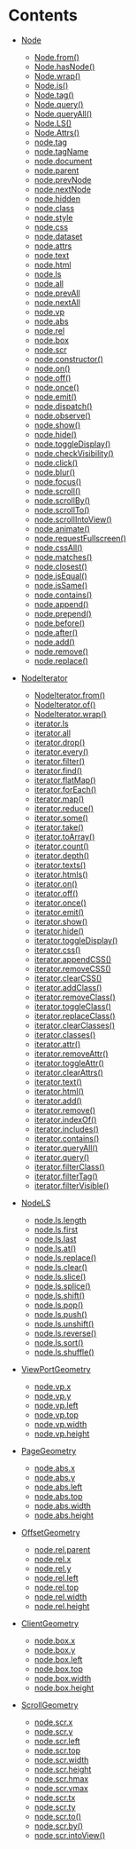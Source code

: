 
# Contents

- [Node]()
	- [Node.from()]()
	- [Node.hasNode()]()
	- [Node.wrap()]()
	- [Node.is()]()
	- [Node.tag()]()
	- [Node.query()]()
	- [Node.queryAll()]()
	- [Node.LS()]()
	- [Node.Attrs()]()
	- [node.tag]()
	- [node.tagName]()
	- [node.document]()
	- [node.parent]()
	- [node.prevNode]()
	- [node.nextNode]()
	- [node.hidden]()
	- [node.class]()
	- [node.style]()
	- [node.css]()
	- [node.dataset]()
	- [node.attrs]()
	- [node.text]()
	- [node.html]()
	- [node.ls]()
	- [node.all]()
	- [node.prevAll]()
	- [node.nextAll]()
	- [node.vp]()
	- [node.abs]()
	- [node.rel]()
	- [node.box]()
	- [node.scr]()
	- [node.constructor()]()
	- [node.on()]()
	- [node.off()]()
	- [node.once()]()
	- [node.emit()]()
	- [node.dispatch()]()
	- [node.observe()]()
	- [node.show()]()
	- [node.hide()]()
	- [node.toggleDisplay()]()
	- [node.checkVisibility()]()
	- [node.click()]()
	- [node.blur()]()
	- [node.focus()]()
	- [node.scroll()]()
	- [node.scrollBy()]()
	- [node.scrollTo()]()
	- [node.scrollIntoView()]()
	- [node.animate()]()
	- [node.requestFullscreen()]()
	- [node.cssAll()]()
	- [node.matches()]()
	- [node.closest()]()
	- [node.isEqual()]()
	- [node.isSame()]()
	- [node.contains()]()
	- [node.append()]()
	- [node.prepend()]()
	- [node.before()]()
	- [node.after()]()
	- [node.add()]()
	- [node.remove()]()
	- [node.replace()]()

- [NodeIterator]()
	- [NodeIterator.from()]()
	- [NodeIterator.of()]()
	- [NodeIterator.wrap()]()
	- [iterator.ls]()
	- [iterator.all]()
	- [iterator.drop()]()
	- [iterator.every()]()
	- [iterator.filter()]()
	- [iterator.find()]()
	- [iterator.flatMap()]()
	- [iterator.forEach()]()
	- [iterator.map()]()
	- [iterator.reduce()]()
	- [iterator.some()]()
	- [iterator.take()]()
	- [iterator.toArray()]()
	- [iterator.count()]()
	- [iterator.depth()]()
	- [iterator.texts()]()
	- [iterator.htmls()]()
	- [iterator.on()]()
	- [iterator.off()]()
	- [iterator.once()]()
	- [iterator.emit()]()
	- [iterator.show()]()
	- [iterator.hide()]()
	- [iterator.toggleDisplay()]()
	- [iterator.css()]()
	- [iterator.appendCSS()]()
	- [iterator.removeCSS()]()
	- [iterator.clearCSS()]()
	- [iterator.addClass()]()
	- [iterator.removeClass()]()
	- [iterator.toggleClass()]()
	- [iterator.replaceClass()]()
	- [iterator.clearClasses()]()
	- [iterator.classes()]()
	- [iterator.attr()]()
	- [iterator.removeAttr()]()
	- [iterator.toggleAttr()]()
	- [iterator.clearAttrs()]()
	- [iterator.text()]()
	- [iterator.html()]()
	- [iterator.add()]()
	- [iterator.remove()]()
	- [iterator.indexOf()]()
	- [iterator.includes()]()
	- [iterator.contains()]()
	- [iterator.queryAll()]()
	- [iterator.query()]()
	- [iterator.filterClass()]()
	- [iterator.filterTag()]()
	- [iterator.filterVisible()]()
- [NodeLS]()
	- [node.ls.length]()
	- [node.ls.first]()
	- [node.ls.last]()
	- [node.ls.at()]()
	- [node.ls.replace()]()
	- [node.ls.clear()]()
	- [node.ls.slice()]()
	- [node.ls.splice()]()
	- [node.ls.shift()]()
	- [node.ls.pop()]()
	- [node.ls.push()]()
	- [node.ls.unshift()]()
	- [node.ls.reverse()]()
	- [node.ls.sort()]()
	- [node.ls.shuffle()]()
- [ViewPortGeometry]()
	- [node.vp.x]()
	- [node.vp.y]()
	- [node.vp.left]()
	- [node.vp.top]()
	- [node.vp.width]()
	- [node.vp.height]()
- [PageGeometry]()
	- [node.abs.x]()
	- [node.abs.y]()
	- [node.abs.left]()
	- [node.abs.top]()
	- [node.abs.width]()
	- [node.abs.height]()
- [OffsetGeometry]()
	- [node.rel.parent]()
	- [node.rel.x]()
	- [node.rel.y]()
	- [node.rel.left]()
	- [node.rel.top]()
	- [node.rel.width]()
	- [node.rel.height]()
- [ClientGeometry]()
	- [node.box.x]()
	- [node.box.y]()
	- [node.box.left]()
	- [node.box.top]()
	- [node.box.width]()
	- [node.box.height]()
- [ScrollGeometry]()
	- [node.scr.x]()
	- [node.scr.y]()
	- [node.scr.left]()
	- [node.scr.top]()
	- [node.scr.width]()
	- [node.scr.height]()
	- [node.scr.hmax]()
	- [node.scr.vmax]()
	- [node.scr.tx]()
	- [node.scr.ty]()
	- [node.scr.to()]()
	- [node.scr.by()]()
	- [node.scr.intoView()]()
